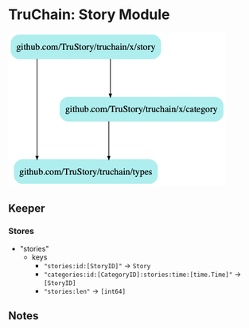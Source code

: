 # TruChain: Story Module

![](dep.png)

## Keeper

### Stores
* "stories"
    * keys
        * `"stories:id:[StoryID]"` -> `Story`
        * `"categories:id:[CategoryID]:stories:time:[time.Time]"` -> `[StoryID]`
        * `"stories:len"` -> `[int64]`

## Notes
